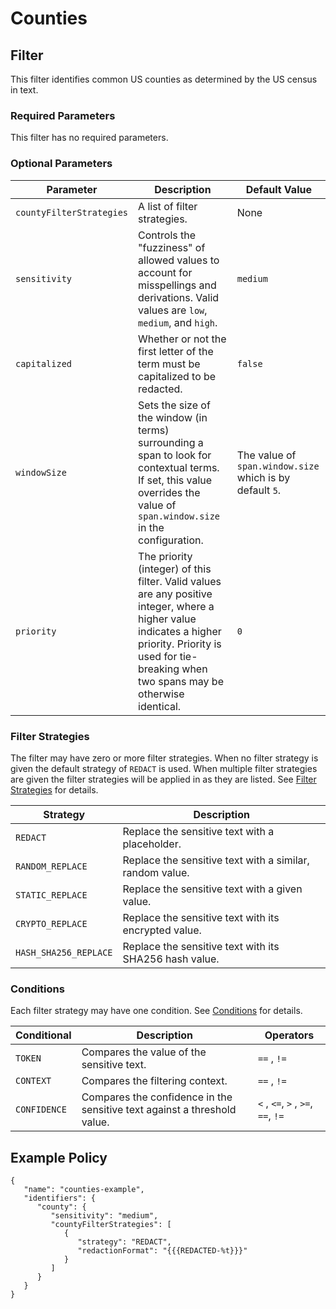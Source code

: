 # Counties

## Filter

This filter identifies common US counties as determined by the US census in text.

### Required Parameters

This filter has no required parameters.

### Optional Parameters

| Parameter                | Description                                                                                                                                                                                                  | Default Value                                            |
|--------------------------|--------------------------------------------------------------------------------------------------------------------------------------------------------------------------------------------------------------|----------------------------------------------------------|
| `countyFilterStrategies` | A list of filter strategies.                                                                                                                                                                                 | None                                                     |
| `sensitivity`            | Controls the "fuzziness" of allowed values to account for misspellings and derivations. Valid values are `low`, `medium`, and `high`.                                                                        | `medium`                                                 |
| `capitalized`            | Whether or not the first letter of the term must be capitalized to be redacted.                                                                                                                              | `false`                                                  |
| `windowSize`             | Sets the size of the window (in terms) surrounding a span to look for contextual terms. If set, this value overrides the value of `span.window.size` in the configuration.                                   | The value of `span.window.size` which is by default `5`. |
| `priority`               | The priority (integer) of this filter. Valid values are any positive integer, where a higher value indicates a higher priority. Priority is used for tie-breaking when two spans may be otherwise identical. | `0`                                                      |

### Filter Strategies

The filter may have zero or more filter strategies. When no filter strategy is given the default strategy of `REDACT` is
used. When multiple filter strategies are given the filter strategies will be applied in as they are listed.
See [Filter Strategies](#filter-strategies) for details.

| Strategy              | Description                                              |
|-----------------------|----------------------------------------------------------|
| `REDACT`              | Replace the sensitive text with a placeholder.           |
| `RANDOM_REPLACE`      | Replace the sensitive text with a similar, random value. |
| `STATIC_REPLACE`      | Replace the sensitive text with a given value.           |
| `CRYPTO_REPLACE`      | Replace the sensitive text with its encrypted value.     |
| `HASH_SHA256_REPLACE` | Replace the sensitive text with its SHA256 hash value.   |

### Conditions

Each filter strategy may have one condition. See [Conditions](#conditions) for details.

| Conditional  | Description                                                              | Operators                          |
|--------------|--------------------------------------------------------------------------|------------------------------------|
| `TOKEN`      | Compares the value of the sensitive text.                                | `==` , `!=`                        |
| `CONTEXT`    | Compares the filtering context.                                          | `==` , `!=`                        |
| `CONFIDENCE` | Compares the confidence in the sensitive text against a threshold value. | `<` , `<=`, `>` , `>=`, `==`, `!=` |

## Example Policy

```
{
   "name": "counties-example",
   "identifiers": {
      "county": {
         "sensitivity": "medium",
         "countyFilterStrategies": [
            {
               "strategy": "REDACT",
               "redactionFormat": "{{{REDACTED-%t}}}"
            }
         ]
      }
   }
}
```
